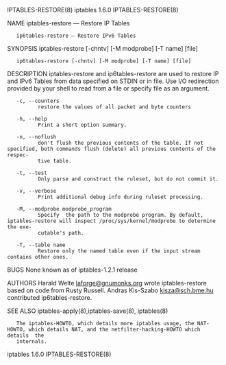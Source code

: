IPTABLES-RESTORE(8)                                               iptables 1.6.0                                               IPTABLES-RESTORE(8)

NAME
       iptables-restore — Restore IP Tables

       ip6tables-restore — Restore IPv6 Tables

SYNOPSIS
       iptables-restore [-chntv] [-M modprobe] [-T name] [file]

       ip6tables-restore [-chntv] [-M modprobe] [-T name] [file]

DESCRIPTION
       iptables-restore  and ip6tables-restore are used to restore IP and IPv6 Tables from data specified on STDIN or in file. Use I/O redirection
       provided by your shell to read from a file or specify file as an argument.

       -c, --counters
              restore the values of all packet and byte counters

       -h, --help
              Print a short option summary.

       -n, --noflush
              don't flush the previous contents of the table. If not specified, both commands flush (delete) all previous contents of the  respec‐
              tive table.

       -t, --test
              Only parse and construct the ruleset, but do not commit it.

       -v, --verbose
              Print additional debug info during ruleset processing.

       -M, --modprobe modprobe_program
              Specify  the path to the modprobe program. By default, iptables-restore will inspect /proc/sys/kernel/modprobe to determine the exe‐
              cutable's path.

       -T, --table name
              Restore only the named table even if the input stream contains other ones.

BUGS
       None known as of iptables-1.2.1 release

AUTHORS
       Harald Welte <laforge@gnumonks.org> wrote iptables-restore based on code from Rusty Russell.
       Andras Kis-Szabo <kisza@sch.bme.hu> contributed ip6tables-restore.

SEE ALSO
       iptables-apply(8),iptables-save(8), iptables(8)

       The iptables-HOWTO, which details more iptables usage, the NAT-HOWTO, which details NAT, and the netfilter-hacking-HOWTO which details  the
       internals.

iptables 1.6.0                                                                                                                 IPTABLES-RESTORE(8)
